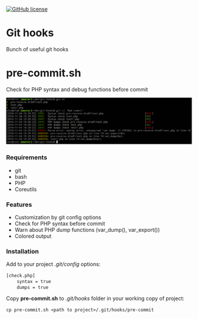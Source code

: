 [![GitHub license][License img]][License src]

Git hooks
=========

Bunch of useful git hooks

pre-commit.sh
=========

Check for PHP syntax and debug functions before commit

![Alt php-bench](https://github.com/nafigator/git-hooks/raw/master/pre-commit.png)

### Requirements
* git
* bash
* PHP
* Coreutils

### Features
* Customization by git config options
* Check for PHP syntax before commit
* Warn about PHP dump functions (var_dump(), var_export())
* Colored output

### Installation

Add to your project _.git/config_ options:

    [check.php]
        syntax = true
        dumps = true

Copy **pre-commit.sh** to _.git/hooks_ folder in your working copy of project:

    cp pre-commit.sh <path to project>/.git/hooks/pre-commit

  [License img]: https://img.shields.io/badge/license-BSD3-brightgreen.svg
  [License src]: https://tldrlegal.com/license/bsd-3-clause-license-(revised)
